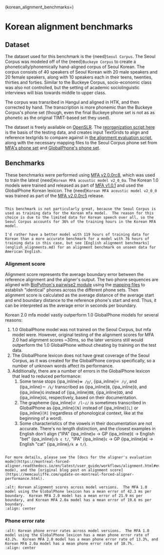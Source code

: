 
(korean_alignment_benchmarks=)
# Korean alignment benchmarks

## Dataset

The dataset used for this benchmark is the {need}`Seoul Corpus`.  The Seoul Corpus was modeled off of the {need}`Buckeye Corpus` to create a phonetically/phonemically hand-aligned corpus of Seoul Korean.  The corpus consists of 40 speakers of Seoul Korean with 20 male speakers and 20 female speakers, along with 10 speakers each in their teens, twenties, thirties and forties.  Similar to the Buckeye Corpus, socio-economic class was also not controlled, but the setting of academic sociolinguistic interviews will bias towards middle to upper class.

The corpus was transribed in Hangul and aligned in HTK, and then corrected by hand.  The transcription is more phonemic than the Buckeye Corpus's phone set (though, even the final Buckeye phone set is not as as phonetic as the original TIMIT-based set they used).

The dataset is freely available on [OpenSLR](http://www.openslr.org/113/).  The [reorganization script here](https://github.com/mmcauliffe/corpus-creation-scripts/blob/main/korean_corpora/reorg_seoul_corpus.py) is the basis of the testing data, and creates input TextGrids to align and reference textgrids to compare against in [the alignment evaluation script](https://github.com/MontrealCorpusTools/mfa-models/tree/main/scripts/alignment_benchmarks/benchmark_korean_alignment.py), along with the necessary mapping files to the Seoul Corpus phone set from [MFA's phone set](https://github.com/MontrealCorpusTools/mfa-models/tree/main/scripts/alignment_benchmarks/mapping_files/korean_mfa_mapping.yaml) and [GlobalPhone's phone set](https://github.com/MontrealCorpusTools/mfa-models/tree/main/scripts/alignment_benchmarks/mapping_files/korean_gp_mapping.yaml).


## Benchmarks

These benchmarks were performed using [MFA v2.0.0rc8](https://github.com/MontrealCorpusTools/Montreal-Forced-Aligner/releases/tag/v2.0.0rc8), which was used to train the latest {need}`Korean MFA acoustic model v2_0_0a`.  The Korean 1.0 models were trained and released as part of [MFA v1.0.1](https://github.com/MontrealCorpusTools/Montreal-Forced-Aligner/releases/tag/v1.0.1) and used the GlobalPhone Korean lexicon.  The {need}`Korean MFA acoustic model v2_0_0` was trained as part of the [MFA v2.0.0rc5](https://github.com/MontrealCorpusTools/Montreal-Forced-Aligner/releases/tag/v2.0.0rc5) release.

```{note}

This benchmark is not particularly great, because the Seoul Corpus is used as training data for the Korean mfa model.  The reason for this choice is due to the limited data for Korean speech over all, so the Seoul Corpus accounts for 36% of the training hours in the Korean MFA model.

I'd rather have a better model with 119 hours of training data for Korean than a more accurate benchmark for a model with 76 hours of training data in this case, but see [English alignment benchmarks](english_alignments.md) for an alignment benchmark on unseen data for American English.
```

### Alignment score

Alignment score represents the average boundary error between the reference alignment and the aligner's output. The two phone sequences are aligned with [BioPython's pairwise2 module](https://biopython.org/docs/1.75/api/Bio.pairwise2.html) using the [mapping files](https://github.com/MontrealCorpusTools/mfa-models/tree/main/scripts/alignment_benchmarks/mapping_files) to establish "identical" phones across the different phone sets.  Then alignment score is calculated as the average distance of the average start and end boundary distance to the reference phone's start and end. Thus, it can be interpreted as the average error in seconds per boundary.

Korean 2.0 mfa model vastly outperform 1.0 GlobalPhone models for several reasons:

1. 1.0 GlobalPhone model was not trained on the Seoul Corpus, but mfa model were.  However, original testing of the alignment scores for MFA 2.0 had alignment scores ~30ms, so the later versions still would outperform the 1.0 GlobalPhone without cheating by training on the test data.
2. The GlobalPhone lexicon does not have great coverage of the Seoul Corpus, as it was created for the GlobalPhone corpus specifically, so a number of unknown words affect its performance.
3. Additionally, there are a number of errors in the GlobalPhone lexicon that lead to reduced performance:
   1. Some tense stops {ipa_inline}`ㅃ /p͈/`, {ipa_inline}`ㄸ /t͈/`, and {ipa_inline}`ㄲ /k͈/` transcribed as {ipa_inline}`B`, {ipa_inline}`D`, and {ipa_inline}`G` instead of {ipa_inline}`BB`, {ipa_inline}`DD`, and {ipa_inline}`GG`, respectively, based on their documentation.
   2. The grapheme {ipa_inline}`ㄹ /l~ɾ/` is sometimes transcribed in GlobalPhone as {ipa_inline}`[N]` instead of {ipa_inline}`[L]` or {ipa_inline}`[R]` (regardless of phonological context, like at the beginning of a word).
   3. Some characteristics of the vowels in their documentation are not accurate. There's no length distinction, and the closest examples in English don't align ("IPA" {ipa_inline}`e` -> GP {ipa_inline}`E` -> English "bet" {ipa_inline}`/b ε t/`, "IPA" {ipa_inline}`ε` -> GP {ipa_inline}`AE` -> English "cat" {ipa_inline}`/k æ t/`).

```{seealso}

For more details, please see the [docs for the aligner's evaluation mode](https://montreal-forced-aligner.readthedocs.io/en/latest/user_guide/workflows/alignment.html#evaluation-mode), and the [original blog post on alignment score](https://memcauliffe.com/update-on-montreal-forced-aligner-performance.html).
```

```{image} ../_static/benchmarks/mfa2_korean_alignment_score.svg
:alt: Korean alignment scores across model versions.  The MFA 1.0 model using the GlobalPhone lexicon has a mean error of 42.3 ms per boundary.  Korean MFA 2.0 model has a mean error of 21.9 ms per boundary, and Korean MFA 2.0a model has a mean error of 19.6 ms per boundary.
:align: center
```

### Phone error rate

```{image} ../_static/benchmarks/mfa2_korean_phone_error_rate.svg
:alt: Korean phone error rates across model versions.  The MFA 1.0 model using the GlobalPhone lexicon has a mean phone error rate of 43.2%.  Korean MFA 2.0 model has a mean phone error rate of 13.3%, and Korean MFA 2.0a model has a mean phone error rate of 10.7%.
:align: center
```
